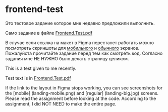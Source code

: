 # frontend-test
Это тестовое задание которое мне недавно предложили выполнить.

Само задание в файле [Frontend.Test.pdf](Frontend.Test.pdf)

В случае если ссылка на макет в Figma перестанет работать можно посмотреть скриншоты для [мобильного](landing-mobile.png) и [обычного](landing-big.jpg) экранов. 
Пожалуйста прочитайте задание перед тем как смотреть код. Согласно задания мне НЕ НУЖНО было делать страницу целиком.

This is a test given to me recently. 

Test text is in [Frontend.Test.pdf](Frontend.Test.pdf)

If the link to the layout in Figma stops working, you can see screenshots for the [mobile] (landing-mobile.png) and [regular] (landing-big.jpg) screens.
Please read the assignment before looking at the code. According to the assignment, I did NOT NEED to make the entire page.


